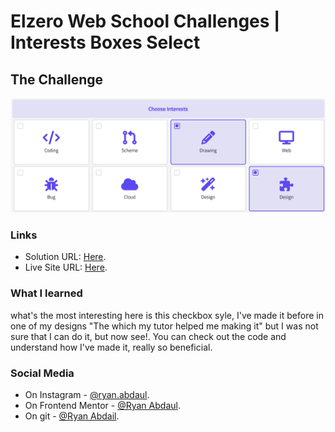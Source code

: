 # Elzero Web School Challenges | Interests Boxes Select

## The Challenge
<img src="./Screenshot 2024-02-21 at 12-51-46 Interests Boxes Select.png"/>

### Links
- Solution URL: [Here](https://github.com/RyanAbdaul/Interests-Boxes-Select).
- Live Site URL: [Here](https://ryanabdaul.github.io/Interests-Boxes-Select/).

### What I learned
  what's the most interesting here is this checkbox syle,
  I've made it before in one of my designs "The which my tutor helped me making it" but I was not sure that I can do it, but now see!.
  You can check out the code and understand how I've made it, really so beneficial.
### Social Media
- On Instagram - [@ryan.abdaul](https://www.instagram.com/ryan.abdaul/).
- On Frontend Mentor - [@Ryan Abdaul](https://www.frontendmentor.io/profile/RyanAbdaul).
- On git - [@Ryan Abdail](https://github.com/RyanAbdaul).